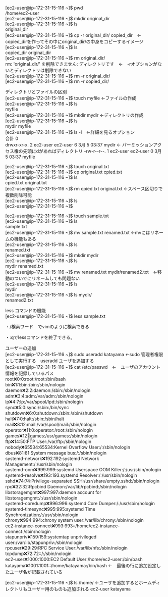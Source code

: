 [ec2-user@ip-172-31-15-116 ~]$ pwd  
/home/ec2-user  
[ec2-user@ip-172-31-15-116 ~]$ mkdir original_dir  
[ec2-user@ip-172-31-15-116 ~]$ ls  
original_dir  
[ec2-user@ip-172-31-15-116 ~]$ cp -r original_dir/ copied_dir　←　copied_dirを作ってその中にoriginal_dir/の中身をコピーするイメージ  
[ec2-user@ip-172-31-15-116 ~]$ ls  
copied_dir  original_dir  
[ec2-user@ip-172-31-15-116 ~]$ rm original_dir/  
rm: 'original_dir/' を削除できません: ディレクトリです　←　-rオプションがないとディレクトリは削除できない  
[ec2-user@ip-172-31-15-116 ~]$ rm -r original_dir/  
[ec2-user@ip-172-31-15-116 ~]$ rm -r copied_dir/  


ディレクトリとファイルの区別  
[ec2-user@ip-172-31-15-116 ~]$ touch myfile ←ファイルの作成  
[ec2-user@ip-172-31-15-116 ~]$ ls  
myfile  
[ec2-user@ip-172-31-15-116 ~]$ mkdir mydir ←ディレクトリの作成  
[ec2-user@ip-172-31-15-116 ~]$ ls  
mydir  myfile  
[ec2-user@ip-172-31-15-116 ~]$ ls -l　←詳細を見るオプション  
合計 0  
drwxr-xr-x. 2 ec2-user ec2-user 6  3月  5 03:37 mydir ← パーミッションアクセス権の先頭にdがあればディレクトリ 
-rw-r--r--. 1 ec2-user ec2-user 0  3月  5 03:37 myfile  
  
[ec2-user@ip-172-31-15-116 ~]$ touch original.txt  
[ec2-user@ip-172-31-15-116 ~]$ cp original.txt cpied.txt  
[ec2-user@ip-172-31-15-116 ~]$ ls  
cpied.txt  original.txt  
[ec2-user@ip-172-31-15-116 ~]$ rm cpied.txt original.txt ←スペース区切りで複数削除可能   
[ec2-user@ip-172-31-15-116 ~]$ ls  
[ec2-user@ip-172-31-15-116 ~]$   


[ec2-user@ip-172-31-15-116 ~]$ touch sample.txt  
[ec2-user@ip-172-31-15-116 ~]$ ls  
sample.txt  
[ec2-user@ip-172-31-15-116 ~]$ mv sample.txt renamed.txt ←mvにはリネームの機能もある  
[ec2-user@ip-172-31-15-116 ~]$ ls  
renamed.txt  
[ec2-user@ip-172-31-15-116 ~]$ mkdir mydir  
[ec2-user@ip-172-31-15-116 ~]$ ls  
mydir  renamed.txt  
[ec2-user@ip-172-31-15-116 ~]$ mv renamed.txt mydir/renamed2.txt　←移動のついでにリネームしても問題ない  
[ec2-user@ip-172-31-15-116 ~]$ ls  
mydir  
[ec2-user@ip-172-31-15-116 ~]$ ls mydir/  
renamed2.txt  

  less コマンドの機能  
[ec2-user@ip-172-31-15-116 ~]$ less sample.txt  
  
・/検索ワード　でvimのように検索できる  
  
・:qでlessコマンドを終了できる。  
  
  
ユーザーの追加  
[ec2-user@ip-172-31-15-116 ~]$ sudo useradd katayama ←sudo 管理者権限として実行する　useradd ユーザを追加する  
[ec2-user@ip-172-31-15-116 ~]$ cat /etc/passwd　←　ユーザのアカウント情報を記録しているパス  
root:x:0:0:root:/root:/bin/bash  
bin:x:1:1:bin:/bin:/sbin/nologin  
daemon:x:2:2:daemon:/sbin:/sbin/nologin  
adm:x:3:4:adm:/var/adm:/sbin/nologin  
lp:x:4:7:lp:/var/spool/lpd:/sbin/nologin  
sync:x:5:0:sync:/sbin:/bin/sync  
shutdown:x:6:0:shutdown:/sbin:/sbin/shutdown  
halt:x:7:0:halt:/sbin:/sbin/halt  
mail:x:8:12:mail:/var/spool/mail:/sbin/nologin  
operator:x:11:0:operator:/root:/sbin/nologin  
games:x:12:100:games:/usr/games:/sbin/nologin  
ftp:x:14:50:FTP User:/var/ftp:/sbin/nologin  
nobody:x:65534:65534:Kernel Overflow User:/:/sbin/nologin  
dbus:x:81:81:System message bus:/:/sbin/nologin  
systemd-network:x:192:192:systemd Network Management:/:/usr/sbin/nologin  
systemd-oom:x:999:999:systemd Userspace OOM Killer:/:/usr/sbin/nologin  
systemd-resolve:x:193:193:systemd Resolver:/:/usr/sbin/nologin  
sshd:x:74:74:Privilege-separated SSH:/usr/share/empty.sshd:/sbin/nologin  
rpc:x:32:32:Rpcbind Daemon:/var/lib/rpcbind:/sbin/nologin  
libstoragemgmt:x:997:997:daemon account for libstoragemgmt:/:/usr/sbin/nologin  
systemd-coredump:x:996:996:systemd Core Dumper:/:/usr/sbin/nologin  
systemd-timesync:x:995:995:systemd Time Synchronization:/:/usr/sbin/nologin  
chrony:x:994:994:chrony system user:/var/lib/chrony:/sbin/nologin  
ec2-instance-connect:x:993:993::/home/ec2-instance-connect:/sbin/nologin  
stapunpriv:x:159:159:systemtap unprivileged user:/var/lib/stapunpriv:/sbin/nologin  
rpcuser:x:29:29:RPC Service User:/var/lib/nfs:/sbin/nologin  
tcpdump:x:72:72::/:/sbin/nologin  
ec2-user:x:1000:1000:EC2 Default User:/home/ec2-user:/bin/bash  
katayama:x:1001:1001::/home/katayama:/bin/bash ←　最後の行に追加設定したユーザ名が記載されている  
  
  
[ec2-user@ip-172-31-15-116 ~]$ ls /home/ ←ユーザを追加するとホームディレクトリもユーザー用のものも追加される
ec2-user  katayama
